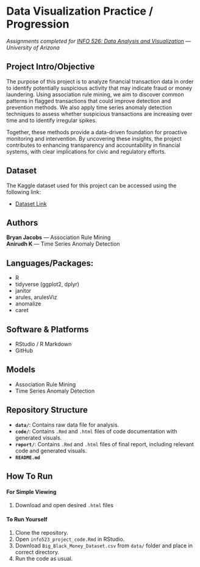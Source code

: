 # Data Visualization Practice / Progression
*Assignments completed for [INFO 526: Data Analysis and Visualization](https://infosci.arizona.edu/course/info-526-data-analysis-and-visualization) — University of Arizona*
  
  
## Project Intro/Objective
The purpose of this project is to analyze financial transaction data in order to identify potentially suspicious activity that may indicate fraud or money laundering. Using association rule mining, we aim to discover common patterns in flagged transactions that could improve detection and prevention methods. We also apply time series anomaly detection techniques to assess whether suspicious transactions are increasing over time and to identify irregular spikes. 

Together, these methods provide a data-driven foundation for proactive monitoring and intervention. By uncovering these insights, the project contributes to enhancing transparency and accountability in financial systems, with clear implications for civic and regulatory efforts.
  
  
## Dataset
The Kaggle dataset used for this project can be accessed using the following link:
- [Dataset Link](https://www.kaggle.com/datasets/waqi786/global-black-money-transactions-dataset)
  
  
## Authors
**Bryan Jacobs** — Association Rule Mining  
**Anirudh K** — Time Series Anomaly Detection
  
  
## Languages/Packages:
* R
 * tidyverse (ggplot2, dplyr)
 * janitor
 * arules, arulesViz
 * anomalize
 * caret
  
  
## Software & Platforms
* RStudio / R Markdown
* GitHub


## Models
* Association Rule Mining
* Time Series Anomaly Detection
  
  
## Repository Structure
- **`data/`**: Contains raw data file for analysis.
- **`code/`**: Contains `.Rmd` and `.html` files of code documentation with generated visuals.
- **`report/`**: Contains `.Rmd` and `.html` files of final report, including relevant code and generated visuals.
- **`README.md`**
  
  
## How To Run
#### For Simple Viewing
1. Download and open desired `.html` files

#### To Run Yourself
1. Clone the repository.
2. Open `info523_project_code.Rmd` in RStudio.
3. Download `Big_Black_Money_Dataset.csv` from `data/` folder and place in correct directory.
4. Run the code as usual.
